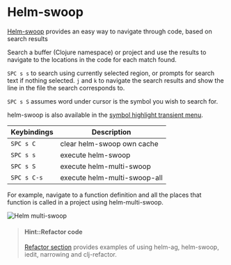 # Helm-swoop

[Helm-swoop](https://develop.spacemacs.org/layers/+completion/helm/README.html#helm-swoop) provides an easy way to navigate through code, based on search results

Search a buffer (Clojure namespace) or project and use the results to navigate to the locations in the code for each match found.

`SPC s s` to search using currently selected region, or prompts for search text if nothing selected.  `j` and `k` to navigate the search results and show the line in the file the search corresponds to.

`SPC s S` assumes word under cursor is the symbol you wish to search for.

helm-swoop is also available in the [symbol highlight transient menu](/navigating-code/names-symbols.md).


| Keybindings | Description                  |
|-------------|------------------------------|
| `SPC s C`   | clear helm-swoop own cache   |
| `SPC s s`   | execute helm-swoop           |
| `SPC s S`   | execute helm-multi-swoop     |
| `SPC s C-s` | execute helm-multi-swoop-all |

For example, navigate to a function definition and all the places that function is called in a project using helm-multi-swoop.

![Helm multi-swoop](https://raw.githubusercontent.com/ShingoFukuyama/spacemacs/images/master/helm-multi-swoop.gif)

> #### Hint::Refactor code
> [Refactor section](/refactor/) provides examples of using helm-ag, helm-swoop, iedit, narrowing and clj-refactor.
